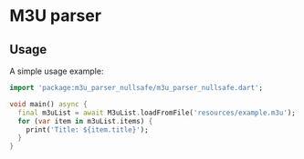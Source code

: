 # M3U parser

## Usage

A simple usage example:

```dart
import 'package:m3u_parser_nullsafe/m3u_parser_nullsafe.dart';

void main() async {
  final m3uList = await M3uList.loadFromFile('resources/example.m3u');
  for (var item in m3uList.items) {
    print('Title: ${item.title}');
  }
}
```
